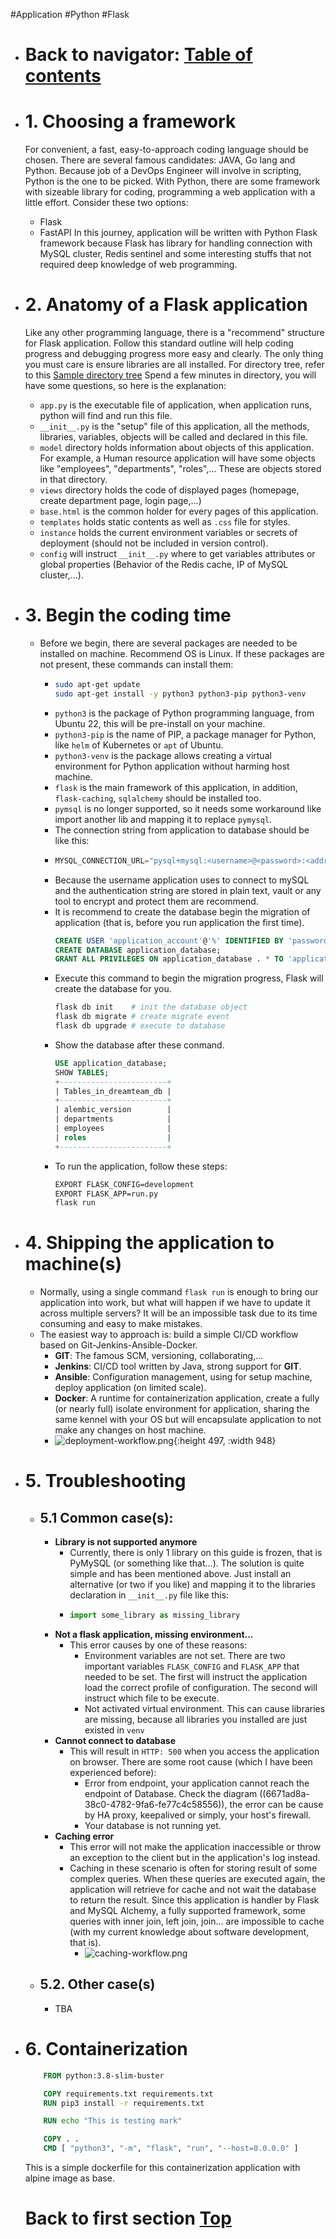 #Application #Python #Flask

- # Back to navigator: [Table of contents ](Summary.md)
- # 1. Choosing a framework
  For convenient, a fast, easy-to-approach coding language should be chosen. There are several famous candidates: JAVA, Go lang and Python.
  Because job of a DevOps Engineer will involve in scripting, Python is the one to be picked.
  With Python, there are some framework with sizeable library for coding, programming a web application with a little effort. 
  Consider these two options:
	- Flask
	- FastAPI
  In this journey, application will be written with Python Flask framework because Flask has library for handling connection with MySQL cluster, Redis sentinel and some interesting stuffs that not required deep knowledge of web programming.
- # 2. Anatomy of a Flask application
  Like any other programming language, there is a "recommend" structure for Flask application. Follow this standard outline will help coding progress and debugging progress more easy and clearly.
  The only thing you must care is ensure libraries are all installed.
  For directory tree, refer to this [Sample directory tree](../Application/README.md)
  Spend a few minutes in directory, you will have some questions, so here is the explanation:
	- ``app.py`` is the executable file of application, when application runs, python will find and run this file.
	- ``__init__.py`` is the "setup" file of this application, all the methods, libraries, variables, objects will be called and declared in this file.
	- ``model`` directory holds information about objects of this application. For example, a Human resource application will have some objects like "employees", "departments", "roles",... These are objects stored in that directory.
	- ``views`` directory holds the code of displayed pages (homepage, create department page, login page,...)
	- ``base.html`` is the common holder for every pages of this application.
	- ``templates`` holds static contents as well as ``.css`` file for styles.
	- ``instance`` holds the current environment variables or secrets of deployment (should not be included in version control).
	- ``config`` will instruct ``__init__.py`` where to get variables attributes or global properties (Behavior of the Redis cache, IP of MySQL cluster,...).
- # 3. Begin the coding time
	- Before we begin, there are several packages are needed to be installed on machine. Recommend OS is Linux. If these packages are not present, these commands can install them:
		- ```sh
		  sudo apt-get update
		  sudo apt-get install -y python3 python3-pip python3-venv
		  ```
		- ``python3`` is the package of Python programming language, from Ubuntu 22, this will be pre-install on your machine.
		- ``python3-pip`` is the name of PIP, a package manager for Python, like ``helm`` of Kubernetes or ``apt`` of Ubuntu.
		- ``python3-venv`` is the package allows creating a virtual environment for Python application without harming host machine.
		- ``flask`` is the main framework of this application, in addition, ``flask-caching``, ``sqlalchemy`` should be installed too.
		- ``pymsql`` is no longer supported, so it needs some workaround like import another lib and mapping it to replace ``pymysql``.
		- The connection string from application to database should be like this:
		- ```python
		  MYSQL_CONNECTION_URL="pysql+mysql:<username>@<password>:<address_of_database>:<database_port>:<database_name>""
		- Because the username application uses to connect to mySQL and the authentication string are stored in plain text, vault or any tool to encrypt and protect them are recommend.
		- It is recommend to create the database begin the migration of application (that is, before you run application the first time).
			```SQL
			CREATE USER 'application_account'@'%' IDENTIFIED BY 'password';
			CREATE DATABASE application_database;
			GRANT ALL PRIVILEGES ON application_database . * TO 'application_account'@'%';
			```
		- Execute this command to begin the migration progress, Flask will create the database for you.
			```bash
			flask db init    # init the database object
			flask db migrate # create migrate event
			flask db upgrade # execute to database
			```
		- Show the database after these conmand.
			```SQL
			USE application_database;
			SHOW TABLES;
			+------------------------+
			| Tables_in_dreamteam_db |
			+------------------------+
			| alembic_version        |
			| departments            |
			| employees              |
			| roles                  |
			+------------------------+
			```
		- To run the application, follow these steps:
			```sh
			EXPORT FLASK_CONFIG=development
			EXPORT FLASK_APP=run.py
			flask run
			```

- # 4. Shipping the application to machine(s)
	- Normally, using a single command ``flask run`` is enough to bring our application into work, but what will happen if we have to update it across multiple servers? It will be an impossible task due to its time consuming and easy to make mistakes.
	- The easiest way to approach is: build a simple CI/CD workflow based on Git-Jenkins-Ansible-Docker.
		- **GIT**: The famous SCM, versioning, collaborating,...
		- **Jenkins**: CI/CD tool written by Java, strong support for **GIT**.
		- **Ansible**: Configuration management, using for setup machine, deploy application (on limited scale).
		- **Docker**: A runtime for containerization application, create a fully (or nearly full) isolate environment for application, sharing the same kennel with your OS but will encapsulate application to not make any changes on host machine.
		- ![deployment-workflow.png](../Figures/deployment-workflow.png){:height 497, :width 948}
- # 5. Troubleshooting
	- ## 5.1 Common case(s):
		- **Library is not supported anymore**
			- Currently, there is only 1 library on this guide is frozen, that is PyMySQL (or something like that...). The solution is quite simple and has been mentioned above. Just install an alternative (or two if you like) and mapping it to the libraries declaration in ``__init__.py`` file like this:
			- ```python
			  import some_library as missing_library
			  ```
		- **Not a flask application, missing environment...**
			- This error causes by one of these reasons:
				- Environment variables are not set. There are two important variables ``FLASK_CONFIG`` and ``FLASK_APP`` that needed to be set. The first will instruct the application load the correct profile of configuration. The second will instruct which file to be execute.
				- Not activated virtual environment. This can cause libraries are missing, because all libraries you installed are just existed in ``venv``
		- **Cannot connect to database**
			- This will result in ``HTTP: 500`` when you access the application on browser. There are some root cause (which I have been experienced before):
				- Error from endpoint, your application cannot reach the endpoint of Database. Check the diagram ((6671ad8a-38c0-4782-9fa6-fe77c4c58556)), the error can be cause by HA proxy, keepalived or simply, your host's firewall.
				- Your database is not running yet.
		- **Caching error**
			- This error will not make the application inaccessible or throw an exception to the client but in the application's log instead.
			- Caching in these scenario is often for storing result of some complex queries. When these queries are executed again, the application will retrieve for cache and not wait the database to return the result. Since this application is handler by Flask and MySQL Alchemy, a fully supported framework, some queries with inner join, left join, join... are impossible to cache (with my current knowledge about software development, that is).
				- ![caching-workflow.png](../Figures/caching-workflow.png)
	- ## 5.2. Other case(s)
		- TBA
- # 6. Containerization
	```Dockerfile
		FROM python:3.8-slim-buster

		COPY requirements.txt requirements.txt
		RUN pip3 install -r requirements.txt

		RUN echo "This is testing mark"

		COPY . .
		CMD [ "python3", "-m", "flask", "run", "--host=0.0.0.0" ]
	```
	This is a simple dockerfile for this containerization application with alpine image as base.

	# Back to first section [Top](#back-to-navigator-table-of-contents)